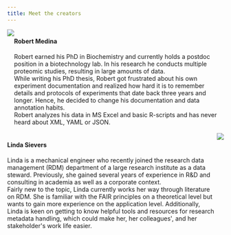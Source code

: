 ```yaml
---
title: Meet the creators
---
```


<span style="display: flex;">
<img src="~/Downloads/portraitSilke.png"/>
<span>
<h4 style="display:flex">Robert Medina</h4>
Robert earned his PhD in Biochemistry and currently holds a postdoc position in a biotechnology lab. In his research he conducts multiple proteomic studies, resulting in large amounts of data. <br>
While writing his PhD thesis, Robert got frustrated about his own experiment documentation and realized how hard it is to remember details and protocols of experiments that date back three years and longer. Hence, he decided to change his documentation and data annotation habits.<br>
Robert analyzes his data in MS Excel and basic R-scripts and has never heard about XML, YAML or JSON.</span>
</span>

<br>

<span style="display: flex;">
<span>
<h4 style="display:flex">Linda Sievers</h4>
Linda is a mechanical engineer who recently joined the research data management (RDM) department of a large research institute as a data steward. Previously, she gained several years of experience in R&D and consulting in academia as well as a corporate context.<br>
Fairly new to the topic, Linda currently works her way through literature on RDM. She is familiar with the FAIR principles on a theoretical level but wants to gain more experience on the application level. Additionally, Linda is keen on getting to know helpful tools and resources for research metadata handling, which could make her, her colleagues', and her stakeholder's work life easier. </span>
<img src="~/Downloads/portraitAnnika.png"/>
